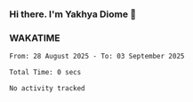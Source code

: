 ### Hi there. I'm Yakhya Diome 👋

### WAKATIME
<!--START_SECTION:waka-->

```txt
From: 28 August 2025 - To: 03 September 2025

Total Time: 0 secs

No activity tracked
```

<!--END_SECTION:waka-->
